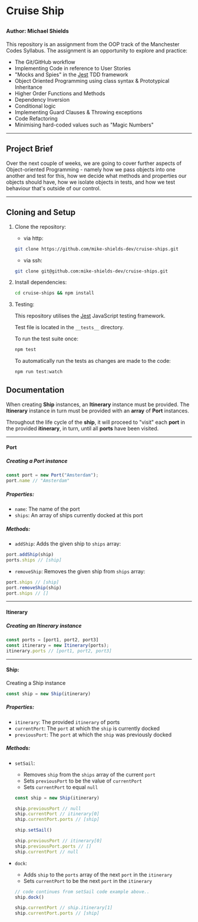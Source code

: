 # Cruise Ship
<sub><sup>
Author: Michael Shields
</sup></sub>
---

This repository is an assignment from the OOP track of the Manchester Codes Syllabus. The assignment is an opportunity to explore and practice:

- The Git/GitHub workflow
- Implementing Code in reference to User Stories
- "Mocks and Spies" in the [Jest]("https://jestjs.io/") TDD framework
- Object Oriented Programming using class syntax & Prototypical Inheritance
- Higher Order Functions and Methods
- Dependency Inversion
- Conditional logic
- Implementing Guard Clauses & Throwing exceptions
- Code Refactoring
- Minimising hard-coded values such as "Magic Numbers"

---

## Project Brief

Over the next couple of weeks, we are going to cover further aspects of Object-oriented Programming - namely how we pass objects into one another and test for this, how we decide what methods and properties our objects should have, how we isolate objects in tests, and how we test behaviour that's outside of our control.

---
## Cloning and Setup

1. Clone the repository: 
   - via http: 
   ```bash
   git clone https://github.com/mike-shields-dev/cruise-ships.git
   ```
   - via ssh: 
   ```bash
   git clone git@github.com:mike-shields-dev/cruise-ships.git
   ```
2. Install dependencies: 
     ```bash
     cd cruise-ships && npm install
     ```
3. Testing:
  
    This repository utilises the [Jest]("https://jestjs.io/") JavaScript testing framework. 

    Test file is located in the `__tests__` directory. 

    To run the test suite once: 
    ```bash
    npm test
    ```
    To automatically run the tests as changes are made to the code: 
    ```bash 
    npm run test:watch
    ```

## Documentation

When creating **Ship** instances, an **Itinerary** instance must be provided. The **Itinerary** instance in turn must be provided with an **array** of **Port** instances.

Throughout the life cycle of the **ship**, it will proceed to "visit" each **port** in the provided **itinerary**, in turn, until all **ports** have been visited. 

---

#### Port
##### Creating a Port instance
```js
const port = new Port("Amsterdam");
port.name // "Amsterdam"
```
##### Properties:
- `name`: The name of the port
- `ships`: An array of ships currently docked at this port
##### Methods: 

  - `addShip`: Adds the given ship to   `ships` array:

  ```js
  port.addShip(ship)
  ports.ships // [ship]
  ```
  
  - `removeShip`: Removes the given ship from `ships` array:
  
  ```js
  port.ships // [ship]
  port.removeShip(ship)
  port.ships // []
  ```
---

#### Itinerary

##### Creating an Itinerary instance 

```js
const ports = [port1, port2, port3]
const itinerary = new Itinerary(ports);
itinerary.ports // [port1, port2, port3]
```
---

#### Ship:
Creating a Ship instance

```js
const ship = new Ship(itinerary)
```

##### Properties:
- `itinerary`: The provided `itinerary` of ports
- `currentPort`: The `port` at which the `ship` is currently docked
- `previousPort`: The `port` at which the `ship` was previously docked
  
##### Methods: 
- `setSail`:
  - Removes `ship` from the `ships` array of the current `port`
  - Sets `previousPort` to be the value of `currentPort`
  - Sets `currentPort`  to equal `null`
  ```js
  const ship = new Ship(itinerary)

  ship.previousPort // null
  ship.currentPort // itinerary[0]
  ship.currentPort.ports // [ship]

  ship.setSail()

  ship.previousPort // itinerary[0]
  ship.previousPort.ports // []
  ship.currentPort // null
  ```

- `dock`: 
  - Adds `ship` to the `ports` array of the next `port` in the `itinerary`
  - Sets `currentPort` to be the next `port` in the  `itinerary`

  ```js
  // code continues from setSail code example above..
  ship.dock()

  ship.currentPort // ship.itinerary[1]
  ship.currentPort.ports // [ship]
  ```
